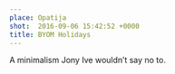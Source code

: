 ```yaml
---
place: Opatija
shot:  2016-09-06 15:42:52 +0000
title: BYOM Holidays
---
```


A minimalism Jony Ive wouldn’t say no to.
